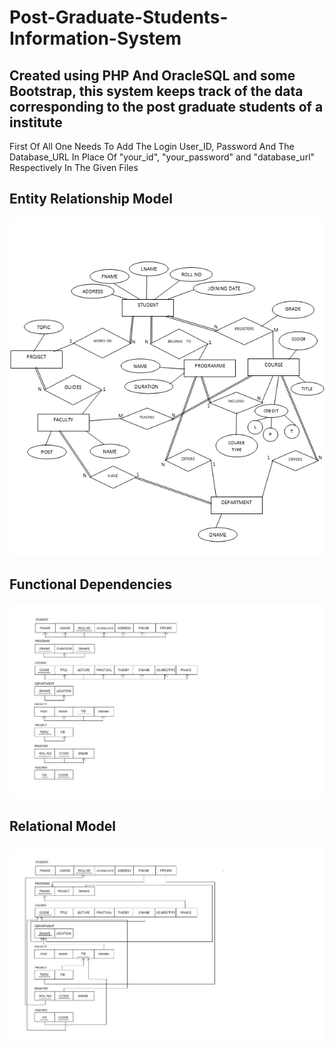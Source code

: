 # Post-Graduate-Students-Information-System
## Created using PHP And OracleSQL and some Bootstrap, this system keeps track of the data corresponding to the post graduate students of a institute
First Of All One Needs To Add The Login User_ID, Password And The Database_URL In Place Of "your_id", "your_password" and "database_url" Respectively In The Given Files
## Entity Relationship Model
![ER DIAGRAM](https://github.com/PrinceRajRoy/Post-Graduate-Students-Information-System/blob/master/assets/ER%20Diagram.png)
## Functional Dependencies
![FD](https://github.com/PrinceRajRoy/Post-Graduate-Students-Information-System/blob/master/assets/FD.jpg)
## Relational Model
![Relational](https://github.com/PrinceRajRoy/Post-Graduate-Students-Information-System/blob/master/assets/relational.jpg)

